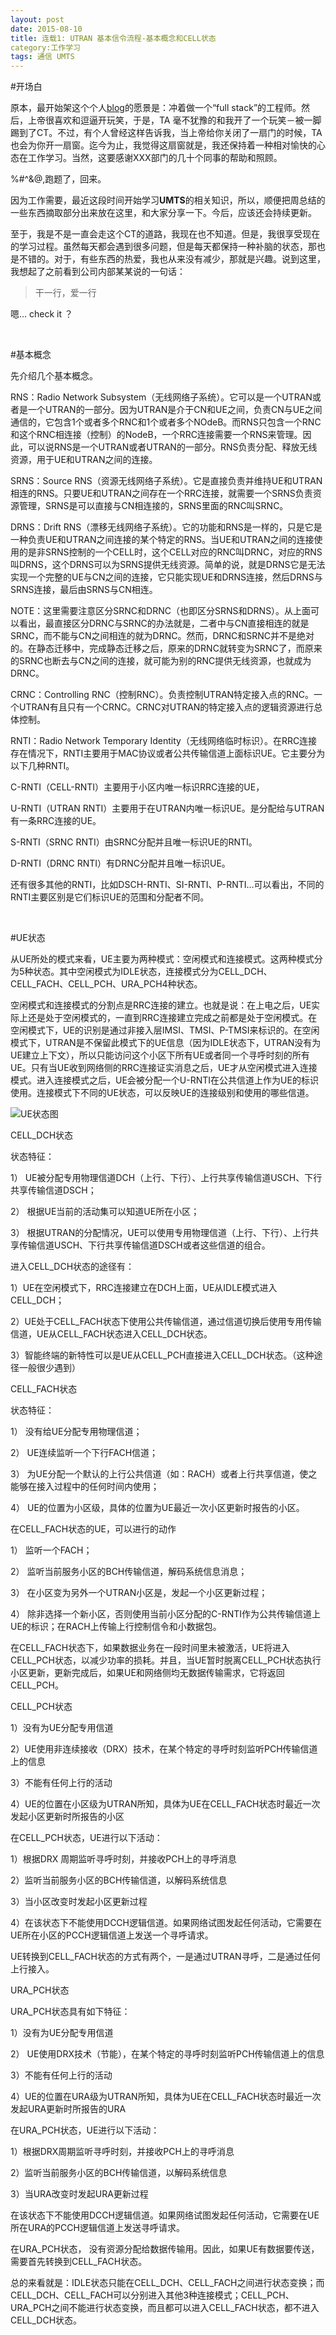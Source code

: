 ```yaml
---
layout: post
date: 2015-08-10
title: 连载1: UTRAN 基本信令流程-基本概念和CELL状态
category:工作学习
tags: 通信 UMTS
---
```


#开场白

原本，最开始架这个个人[blog](http://www.cap0dom.com)的愿景是：冲着做一个“full stack”的工程师。然后，上帝很喜欢和逗逼开玩笑，于是，TA 毫不犹豫的和我开了一个玩笑－被一脚踢到了CT。不过，有个人曾经这样告诉我，当上帝给你关闭了一扇门的时候，TA 也会为你开一扇窗。迄今为止，我觉得这扇窗就是，我还保持着一种相对愉快的心态在工作学习。当然，这要感谢XXX部门的几十个同事的帮助和照顾。

%#^&@,跑题了，回来。

因为工作需要，最近这段时间开始学习**UMTS**的相关知识，所以，顺便把周总结的一些东西摘取部分出来放在这里，和大家分享一下。今后，应该还会持续更新。

至于，我是不是一直会走这个CT的道路，我现在也不知道。但是，我很享受现在的学习过程。虽然每天都会遇到很多问题，但是每天都保持一种补脑的状态，那也是不错的。对于，有些东西的热爱，我也从来没有减少，那就是兴趣。说到这里，我想起了之前看到公司内部某某说的一句话：

> 干一行，爱一行

嗯... check it ？

<br/>

#基本概念

先介绍几个基本概念。

RNS：Radio Network Subsystem（无线网络子系统）。它可以是一个UTRAN或者是一个UTRAN的一部分。因为UTRAN是介于CN和UE之间，负责CN与UE之间通信的，它包含1个或者多个RNC和1个或者多个NOdeB。而RNS只包含一个RNC和这个RNC相连接（控制）的NodeB，一个RRC连接需要一个RNS来管理。因此，可以说RNS是一个UTRAN或者UTRAN的一部分。RNS负责分配、释放无线资源，用于UE和UTRAN之间的连接。

SRNS：Source RNS（资源无线网络子系统）。它是直接负责并维持UE和UTRAN相连的RNS。只要UE和UTRAN之间存在一个RRC连接，就需要一个SRNS负责资源管理，SRNS是可以直接与CN相连接的，SRNS里面的RNC叫SRNC。

DRNS：Drift RNS（漂移无线网络子系统）。它的功能和RNS是一样的，只是它是一种负责UE和UTRAN之间连接的某个特定的RNS。当UE和UTRAN之间的连接使用的是非SRNS控制的一个CELL时，这个CELL对应的RNC叫DRNC，对应的RNS叫DRNS，这个DRNS可以为SRNS提供无线资源。简单的说，就是DRNS它是无法实现一个完整的UE与CN之间的连接，它只能实现UE和DRNS连接，然后DRNS与SRNS连接，最后由SRNS与CN相连。

NOTE：这里需要注意区分SRNC和DRNC（也即区分SRNS和DRNS）。从上面可以看出，最直接区分DRNC与SRNC的办法就是，二者中与CN直接相连的就是SRNC，而不能与CN之间相连的就为DRNC。然而，DRNC和SRNC并不是绝对的。在静态迁移中，完成静态迁移之后，原来的DRNC就转变为SRNC了，而原来的SRNC也断去与CN之间的连接，就可能为别的RNC提供无线资源，也就成为DRNC。

CRNC：Controlling RNC（控制RNC）。负责控制UTRAN特定接入点的RNC。一个UTRAN有且只有一个CRNC。CRNC对UTRAN的特定接入点的逻辑资源进行总体控制。

RNTI：Radio Network Temporary Identity（无线网络临时标识）。在RRC连接存在情况下，RNTI主要用于MAC协议或者公共传输信道上面标识UE。它主要分为以下几种RNTI。

C-RNTI（CELL-RNTI）主要用于小区内唯一标识RRC连接的UE，

U-RNTI（UTRAN RNTI）主要用于在UTRAN内唯一标识UE。是分配给与UTRAN有一条RRC连接的UE。

S-RNTI（SRNC RNTI）由SRNC分配并且唯一标识UE的RNTI。

D-RNTI（DRNC RNTI）有DRNC分配并且唯一标识UE。

还有很多其他的RNTI，比如DSCH-RNTI、SI-RNTI、P-RNTI…可以看出，不同的RNTI主要区别是它们标识UE的范围和分配者不同。

<br/>

#UE状态

从UE所处的模式来看，UE主要为两种模式：空闲模式和连接模式。这两种模式分为5种状态。其中空闲模式为IDLE状态，连接模式分为CELL_DCH、CELL_FACH、CELL_PCH、URA_PCH4种状态。

空闲模式和连接模式的分割点是RRC连接的建立。也就是说：在上电之后，UE实际上还是处于空闲模式的，一直到RRC连接建立完成之前都是处于空闲模式。在空闲模式下，UE的识别是通过非接入层IMSI、TMSI、P-TMSI来标识的。在空闲模式下，UTRAN是不保留此模式下的UE信息（因为IDLE状态下，UTRAN没有为UE建立上下文），所以只能访问这个小区下所有UE或者同一个寻呼时刻的所有UE。只有当UE收到网络侧的RRC连接证实消息之后，UE才从空闲模式进入连接模式。进入连接模式之后，UE会被分配一个U-RNTI在公共信道上作为UE的标识使用。连接模式下不同的UE状态，可以反映UE的连接级别和使用的哪些信道。

![UE状态图](http://7xj6ej.com1.z0.glb.clouddn.com/UE_STATE11.jpg)


CELL_DCH状态

状态特征：

1） UE被分配专用物理信道DCH（上行、下行）、上行共享传输信道USCH、下行共享传输信道DSCH；

2） 根据UE当前的活动集可以知道UE所在小区；

3） 根据UTRAN的分配情况，UE可以使用专用物理信道（上行、下行）、上行共享传输信道USCH、下行共享传输信道DSCH或者这些信道的组合。

进入CELL_DCH状态的途径有：

1）UE在空闲模式下，RRC连接建立在DCH上面，UE从IDLE模式进入CELL_DCH；

2）UE处于CELL_FACH状态下使用公共传输信道，通过信道切换后使用专用传输信道，UE从CELL_FACH状态进入CELL_DCH状态。

3）智能终端的新特性可以是UE从CELL_PCH直接进入CELL_DCH状态。（这种途径一般很少遇到）

CELL_FACH状态

 状态特征：

1） 没有给UE分配专用物理信道；

2） UE连续监听一个下行FACH信道；

3） 为UE分配一个默认的上行公共信道（如：RACH）或者上行共享信道，使之能够在接入过程中的任何时间内使用；

4） UE的位置为小区级，具体的位置为UE最近一次小区更新时报告的小区。

在CELL_FACH状态的UE，可以进行的动作

1） 监听一个FACH；

2） 监听当前服务小区的BCH传输信道，解码系统信息消息；

3） 在小区变为另外一个UTRAN小区是，发起一个小区更新过程；

4） 除非选择一个新小区，否则使用当前小区分配的C-RNTI作为公共传输信道上UE的标识；在RACH上传输上行控制信令和小数据包。

 在CELL_FACH状态下，如果数据业务在一段时间里未被激活，UE将进入CELL_PCH状态，以减少功率的损耗。并且，当UE暂时脱离CELL_PCH状态执行小区更新，更新完成后，如果UE和网络侧均无数据传输需求，它将返回CELL_PCH。

CELL_PCH状态

1）没有为UE分配专用信道

2）UE使用非连续接收（DRX）技术，在某个特定的寻呼时刻监听PCH传输信道上的信息

3）不能有任何上行的活动

4）UE的位置在小区级为UTRAN所知，具体为UE在CELL_FACH状态时最近一次发起小区更新时所报告的小区

在CELL_PCH状态，UE进行以下活动：

1）根据DRX 周期监听寻呼时刻，并接收PCH上的寻呼消息

2）监听当前服务小区的BCH传输信道，以解码系统信息

3）当小区改变时发起小区更新过程

4）在该状态下不能使用DCCH逻辑信道。如果网络试图发起任何活动，它需要在UE所在小区的PCCH逻辑信道上发送一个寻呼请求。

UE转换到CELL_FACH状态的方式有两个，一是通过UTRAN寻呼，二是通过任何上行接入。

URA_PCH状态

URA_PCH状态具有如下特征：

1）没有为UE分配专用信道

2） UE使用DRX技术（节能），在某个特定的寻呼时刻监听PCH传输信道上的信息

3）不能有任何上行的活动

4）UE的位置在URA级为UTRAN所知，具体为UE在CELL_FACH状态时最近一次发起URA更新时所报告的URA

在URA_PCH状态，UE进行以下活动：

1）根据DRX周期监听寻呼时刻，并接收PCH上的寻呼消息

2）监听当前服务小区的BCH传输信道，以解码系统信息

3）当URA改变时发起URA更新过程

在该状态下不能使用DCCH逻辑信道。如果网络试图发起任何活动，它需要在UE所在URA的PCCH逻辑信道上发送寻呼请求。

在URA_PCH状态， 没有资源分配给数据传输用。因此，如果UE有数据要传送，需要首先转换到CELL_FACH状态。

总的来看就是：IDLE状态只能在CELL_DCH、CELL_FACH之间进行状态变换；而CELL_DCH、CELL_FACH可以分别进入其他3种连接模式；CELL_PCH、URA_PCH之间不能进行状态变换，而且都可以进入CELL_FACH状态，都不进入CELL_DCH状态。


<br/>

